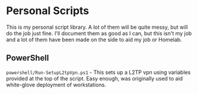 # Personal Scripts
This is my personal script library. A lot of them will be quite messy, but will do the job just fine.
I'll document them as good as I can, but this isn't my job and a lot of them have been made on the side to aid my job or Homelab.

## PowerShell
`powershell/Run-SetupL2tpVpn.ps1` - This sets up a L2TP vpn using variables provided at the top of the script. Easy enough, was originally used to aid white-glove deployment of workstations.